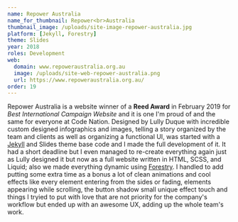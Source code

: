 ```yaml
---
name: Repower Australia
name_for_thumbnail: Repower<br>Australia
thumbnail_image: /uploads/site-image-repower-australia.jpg
platform: [Jekyll, Forestry]
theme: Slides
year: 2018
roles: Development
web:
  domain: www.repoweraustralia.org.au
  image: /uploads/site-web-repower-australia.png
  url: https://www.repoweraustralia.org.au/
order: 19
---
```


Repower Australia is a website winner of a <strong>Reed Award</strong> in February 2019 for <i>Best International Campaign Website</i> and it is one I'm proud of and the same for everyone at Code Nation. Designed by Lully Duque with incredible custom designed infographics and images, telling a story organized by the team and clients as well as organizing a functional UI, was started with a <a href="https://jekyllrb.com/" target="_blank">Jekyll</a> and Slides theme base code and I made the full development of it. It had a short deadline but I even managed to re-create everything again just as Lully designed it but now as a full website written in HTML, SCSS, and Liquid; also we made everything dynamic using <a href="https://forestry.io/" target="_blank">Forestry</a>. I handled to add putting some extra time as a bonus a lot of clean animations and cool effects like every element entering from the sides or fading, elements appearing while scrolling, the button shadow small unique effect touch and things I tryied to put with love that are not priority for the company's workflow but ended up with an awesome UX, adding up the whole team's work.